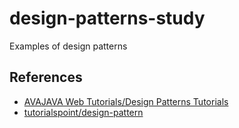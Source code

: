 # design-patterns-study
Examples of design patterns

## References
- [AVAJAVA Web Tutorials/Design Patterns Tutorials](http://www.avajava.com/tutorials/categories/design-patterns)
- [tutorialspoint/design-pattern](http://www.tutorialspoint.com/design_pattern/)
